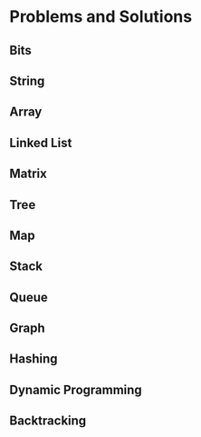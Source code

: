 # Problems and Solutions

## Bits

## String

## Array

## Linked List

## Matrix

## Tree

## Map

## Stack

## Queue

## Graph

## Hashing

## Dynamic Programming

## Backtracking

